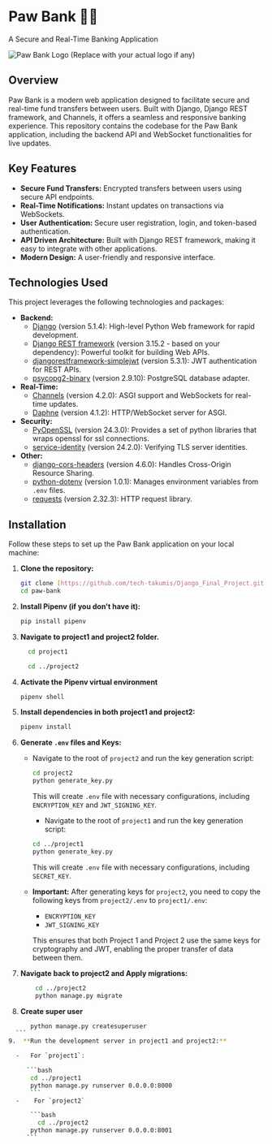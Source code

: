 # Paw Bank 🐾🏦

A Secure and Real-Time Banking Application

![Paw Bank Logo (Replace with your actual logo if any)](https://placehold.co/200x200?text=Paw+Bank+Logo&font=Montserrat)

## Overview

Paw Bank is a modern web application designed to facilitate secure and real-time fund transfers between users. Built with Django, Django REST framework, and Channels, it offers a seamless and responsive banking experience. This repository contains the codebase for the Paw Bank application, including the backend API and WebSocket functionalities for live updates.

## Key Features

-   **Secure Fund Transfers:** Encrypted transfers between users using secure API endpoints.
-   **Real-Time Notifications:** Instant updates on transactions via WebSockets.
-   **User Authentication:** Secure user registration, login, and token-based authentication.
-   **API Driven Architecture:** Built with Django REST framework, making it easy to integrate with other applications.
-   **Modern Design:** A user-friendly and responsive interface.

## Technologies Used

This project leverages the following technologies and packages:

-   **Backend:**
    -   [Django](https://www.djangoproject.com/) (version 5.1.4): High-level Python Web framework for rapid development.
    -   [Django REST framework](https://www.django-rest-framework.org/) (version 3.15.2 - based on your dependency): Powerful toolkit for building Web APIs.
    -   [djangorestframework-simplejwt](https://github.com/jazzband/djangorestframework-simplejwt) (version 5.3.1): JWT authentication for REST APIs.
    -   [psycopg2-binary](https://pypi.org/project/psycopg2-binary/) (version 2.9.10): PostgreSQL database adapter.
-   **Real-Time:**
    -   [Channels](https://channels.readthedocs.io/en/stable/) (version 4.2.0): ASGI support and WebSockets for real-time updates.
    -   [Daphne](https://daphne.readthedocs.io/en/latest/) (version 4.1.2): HTTP/WebSocket server for ASGI.
-   **Security:**
    -   [PyOpenSSL](https://pypi.org/project/pyOpenSSL/) (version 24.3.0): Provides a set of python libraries that wraps openssl for ssl connections.
    -   [service-identity](https://pypi.org/project/service-identity/) (version 24.2.0):  Verifying TLS server identities.
-   **Other:**
    -   [django-cors-headers](https://github.com/adamchainz/django-cors-headers) (version 4.6.0): Handles Cross-Origin Resource Sharing.
    -   [python-dotenv](https://github.com/theskumar/python-dotenv) (version 1.0.1): Manages environment variables from `.env` files.
    -   [requests](https://pypi.org/project/requests/) (version 2.32.3): HTTP request library.


## Installation

Follow these steps to set up the Paw Bank application on your local machine:

1.  **Clone the repository:**

    ```bash
    git clone [https://github.com/tech-takumis/Django_Final_Project.git]
    cd paw-bank
    ```

2.  **Install Pipenv (if you don't have it):**

    ```bash
    pip install pipenv
    ```

3. **Navigate to project1 and project2 folder.**

    ```bash
      cd project1
    ```

    ```bash
      cd ../project2
    ```
4.  **Activate the Pipenv virtual environment**

    ```bash
    pipenv shell
    ```
5.  **Install dependencies in both project1 and project2:**

    ```bash
    pipenv install
    ```
6.  **Generate `.env` files and Keys:**

    -   Navigate to the root of `project2` and run the key generation script:

        ```bash
        cd project2
        python generate_key.py
        ```
        This will create `.env` file with necessary configurations, including `ENCRYPTION_KEY` and `JWT_SIGNING_KEY`.
         -   Navigate to the root of `project1` and run the key generation script:

        ```bash
        cd ../project1
        python generate_key.py
        ```
        This will create `.env` file with necessary configurations, including `SECRET_KEY`.

    -   **Important:** After generating keys for `project2`, you need to copy the following keys from `project2/.env` to `project1/.env`:

        -   `ENCRYPTION_KEY`
        -   `JWT_SIGNING_KEY`

        This ensures that both Project 1 and Project 2 use the same keys for cryptography and JWT, enabling the proper transfer of data between them.

7. **Navigate back to project2 and Apply migrations:**
    ```bash
        cd ../project2
        python manage.py migrate
    ```
8.  **Create super user**
  ```bash
        python manage.py createsuperuser
    ```
9.  **Run the development server in project1 and project2:**

    -   For `project1`:

       ```bash
        cd ../project1
        python manage.py runserver 0.0.0.0:8000
        ```
    -    For `project2`

        ```bash
          cd ../project2
        python manage.py runserver 0.0.0.0:8001
       ```

